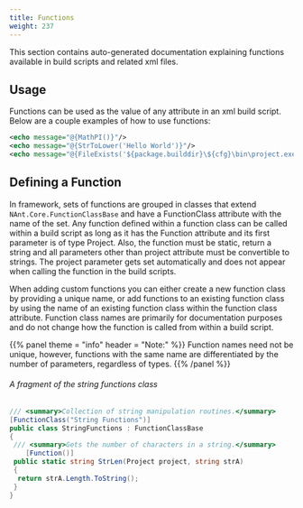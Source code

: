 ```yaml
---
title: Functions
weight: 237
---
```


This section contains auto-generated documentation explaining functions available
in build scripts and related xml files.

<a name="What"></a>
## Usage ##

Functions can be used as the value of any attribute in an xml build script.
Below are a couple examples of how to use functions:


```xml
<echo message="@{MathPI()}"/>
<echo message="@{StrToLower('Hello World')}"/>
<echo message="@{FileExists('${package.builddir}\${cfg}\bin\project.exe')}"/>
```
<a name="defining"></a>
## Defining a Function ##

In framework, sets of functions are grouped in classes that extend `NAnt.Core.FunctionClassBase` and have a FunctionClass attribute with the name of the set.
Any function defined within a function class can be called within a build script as long as it has the Function attribute and its first parameter is of type Project.
Also, the function must be static, return a string and all parameters other than project attribute must be convertible to strings.
The project parameter gets set automatically and does not appear when calling the function in the build scripts.

When adding custom functions you can either create a new function class by providing a unique name, or add functions to an existing function class by using the name of an existing function class within the function class attribute.
Function class names are primarily for documentation purposes and do not change how the function is called from within a build script.


{{% panel theme = "info" header = "Note:" %}}
Function names need not be unique, however, functions with the same name are differentiated by the number of parameters, regardless of types.
{{% /panel %}}
###### A fragment of the string functions class ######

```C#
/// <summary>Collection of string manipulation routines.</summary>
[FunctionClass("String Functions")]
public class StringFunctions : FunctionClassBase
{
 /// <summary>Gets the number of characters in a string.</summary>
    [Function()]
 public static string StrLen(Project project, string strA)
 {
  return strA.Length.ToString();
 }
}
```
